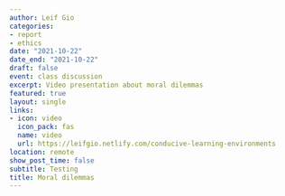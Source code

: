 ```yaml
---
author: Leif Gio
categories:
- report
- ethics
date: "2021-10-22"
date_end: "2021-10-22"
draft: false
event: class discussion
excerpt: Video presentation about moral dilemmas
featured: true
layout: single
links:
- icon: video
  icon_pack: fas
  name: video
  url: https://leifgio.netlify.com/conducive-learning-environments
location: remote
show_post_time: false
subtitle: Testing
title: Moral dilemmas
---
```

